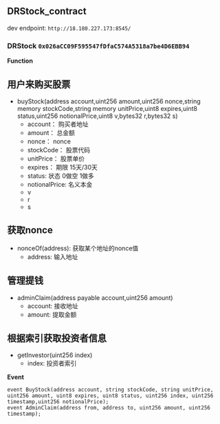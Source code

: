 

## DRStock_contract

dev endpoint: `http://18.180.227.173:8545/`

### DRStock `0x026aCC09F595547fDfaC574A5318a7be4D6EBB94`



**Function**
        
## 用户来购买股票
- buyStock(address account,uint256 amount,uint256 nonce,string memory stockCode,string memory unitPrice,uint8 expires,uint8 status,uint256 notionalPrice,uint8 v,bytes32 r,bytes32 s)
    * account：   购买者地址
    * amount：    总金额
    * nonce：     nonce
    * stockCode： 股票代码
    * unitPrice： 股票单价
    * expires：   期限 15天/30天
    * status:     状态 0做空 1做多
    * notionalPrice: 名义本金
    * v
    * r
    * s
## 获取nonce
- nonceOf(address): 获取某个地址的nonce值
    * address: 输入地址


## 管理提钱
- adminClaim(address payable account,uint256 amount)          
    * account:  接收地址
    * amount:  提取金额
                            
                            
## 根据索引获取投资者信息
- getInvestor(uint256 index)   
    * index: 投资者索引


**Event**

```solidity
event BuyStock(address account, string stockCode, string unitPrice, uint256 amount, uint8 expires, uint8 status, uint256 index, uint256 timestamp,uint256 notionalPrice);
event AdminClaim(address from, address to, uint256 amount, uint256 timestamp);
```


